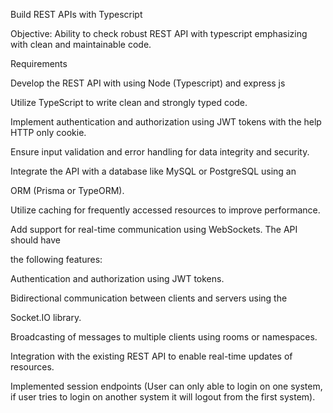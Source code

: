 Build REST APIs with Typescript


Objective: Ability to check robust REST API with typescript emphasizing with clean and maintainable code.


Requirements


Develop the REST API with using Node (Typescript) and express js

Utilize TypeScript to write clean and strongly typed code.

Implement authentication and authorization using JWT tokens with the help HTTP only cookie.

Ensure input validation and error handling for data integrity and security.

Integrate the API with a database like MySQL or PostgreSQL using an

ORM (Prisma or TypeORM).

 Utilize caching for frequently accessed resources to improve performance.



Add support for real-time communication using WebSockets. The API should have

the following features:


Authentication and authorization using JWT tokens.

Bidirectional communication between clients and servers using the

Socket.IO library.

Broadcasting of messages to multiple clients using rooms or namespaces.

Integration with the existing REST API to enable real-time updates of resources.

Implemented session endpoints (User can only able to login on one system, if user tries to login on another system it will logout from the first system).

